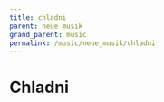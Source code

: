 ```yaml
---
title: chladni
parent: neue musik
grand_parent: music
permalink: /music/neue_musik/chladni
---
```


# Chladni
